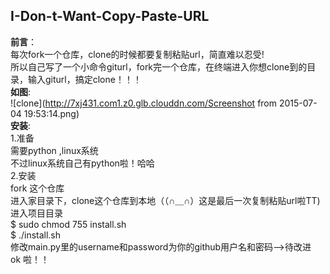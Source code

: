 I-Don-t-Want-Copy-Paste-URL
---
<strong>前言</strong>：<br/>
每次fork一个仓库，clone的时候都要复制粘贴url，简直难以忍受!<br/>
所以自己写了一个小命令giturl，fork完一个仓库，在终端进入你想clone到的目录，输入giturl，搞定clone！！！<br/>
<strong>如图</strong>: <br/>
![clone](http://7xj431.com1.z0.glb.clouddn.com/Screenshot from 2015-07-04 19:53:14.png)<br/>
<strong>安装</strong>: <br/>
1.准备<br/>
需要python ,linux系统<br/>
不过linux系统自己有python啦！哈哈<br/>
2.安装<br/>
fork 这个仓库<br/>
进入家目录下，clone这个仓库到本地（（∩＿∩）这是最后一次复制粘贴url啦TT)<br/>
进入项目目录<br/>
$ sudo chmod 755 install.sh<br/>
$ ./install.sh<br/>
修改main.py里的username和password为你的github用户名和密码-->待改进<br/>
ok 啦！！<br/>
